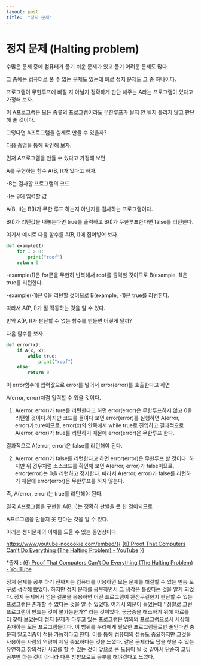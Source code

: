 ```yaml
---
layout: post
title:  "정지 문제"
---
```

#                             정지 문제 (Halting problem)

수많은 문제 중에 컴퓨터가 풀기 쉬운 문제가 있고 풀기 어려운 문제도 많다.

그 중에는 컴퓨터로 풀 수 없는 문제도 있는데 바로 정지 문제도 그 중 하나이다.



프로그램이 무한루프에 빠질 지 아닐지 정확하게 판단 해주는 A라는 프로그램이 있다고 가정해 보자.

이 A프로그램은 모든 종류의 프로그램이라도 무한루프가 될지 안 될지 틀리지 않고 판단 해 줄 것이다.

그렇다면 A프로그램을  실제로 만들 수 있을까?



다음 증명을 통해 확인해 보자.

먼저 A프로그램을 만들 수 있다고 가정해 보면

A를 구현하는 함수 A(B, I)가 있다고 하자.

   -B는 검사할 프로그램의 코드

   -I는 B에 입력할 값

A(B, I)는 B(I)가 무한 루프 하는지 아닌지를 검사하는 프로그램이다.

B(I)가 리턴값을 내놓는다면 true를 출력하고 B(I)가 무한루프한다면 false를 리턴한다.

여기서 예시로 다음 함수를 A(B, I)에 집어넣어 보자.

```python
def example(I):
    for I > 0:
        print("roof")
    return 0
```

   -example(1)은 for문을 무한히 반복해서 roof를 출력할 것이므로    B(example, 1)은 true를 리턴한다.

   -example(-1)은 0을 리턴할 것이므로 B(example, -1)은 true를 리턴한다.

따라서 A(P, I)가 잘 작동하는 것을 알 수 있다.



만약 A(P,  I)가 판단할 수 없는 함수를 만들면 어떻게 될까?

다음 함수를 보자.

```python
def error(x):
    if A(x, x):
        while true:
            print("roof")
    else:
        return 0
```



이 error함수에 입력값으로 error를 넣어서 error(error)를 호출한다고 하면

A(error, error)처럼 입력할 수 있을 것이다.

1. A(error, error)가 ture를 리턴한다고 하면 error(error)은 무한루프하지 않고 0을 리턴할 것이다.하지만 코드를 들여다 보면 error(error)를 실행하면 A(error, error)가 ture이므로, error(x)의 안쪽에서 while true로 진입하고 결과적으로 A(error, error)가 true를 리턴하기 때문에 error(error)은 무한루프 한다.

결과적으로 A(error, error)은 false를 리턴해야 된다.

2. A(error, error)가 false를 리턴한다고 하면 error(error)은 무한루프 할 것이다. 하지만 위 경우처럼 소스코드를 확인해 보면 A(error, error)가 false이므로, error(error)는 0을 리턴하고 정지한다. 따라서 A(error, error)가 false를 리턴하기 때문에 error(error)은 무한루프를 하지 않는다.

즉, A(error, error)는 true를 리턴해야 된다.



결국 A프로그램을 구현한 A(B, I)는 정확히 판별을 못 한 것이되므로

A프로그램을 만들지 못 한다는 것을 알 수 있다.



아래는 정지문제의 이해를 도울 수 있는 동영상이다.

https://www.youtube-nocookie.com/embed/{{ [(6) Proof That Computers Can't Do Everything (The Halting Problem) - YouTube](https://www.youtube.com/watch?v=92WHN-pAFCs) }}

*출저 : [(6) Proof That Computers Can't Do Everything (The Halting Problem) - YouTube](https://www.youtube.com/watch?v=92WHN-pAFCs)



정지 문제를 공부 하기 전까지는 컴퓨터를 이용하면 모든 문제를 해결할 수 있는 만능 도구로 생각해 왔었다. 하지만 정지 문제를 공부하면서 그 생각은 틀렸다는 것을 알게 되었다. 정지 문제에서 얻은 결론을 응용하면 어떤 프로그램이 완전무결한지 판단할 수 있는 프로그램은 존재할 수 없다는 것을 알 수 있었다. 여기서 의문이 들었는데 ''정말로 그런 프로그램이 만드는 것이 불가능한가?' 라는 것이었다. 궁금증을 해소하기 위해 자료를 더 찾아 보았는데 정지 문제가 다루고 있는 프로그램은 임의의 프로그램으로서 세상에 존재하는 모든 프로그램들이다. 이 범위를 우리에게 필요한 프로그램들로만 줄인다면 충분히 알고리즘이 적용 가능하다고 한다. 이를 통해 컴퓨터의 성능도 중요하지만 그것을 사용하는 사람의 역량이 제일 중요하다는 것을 느꼈다. 같은 문제라도 답을 찾을 수 있는 유연하고 창의적인 사고를 할 수 있는 것이 앞으로 큰 도움이 될 것 같아서 단순히 코딩 공부만 하는 것이 아니라 다른 방향으로도 공부를 해야겠다고 느꼈다.

